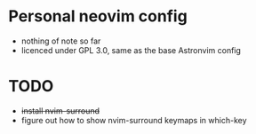 # Personal neovim config

- nothing of note so far
- licenced under GPL 3.0, same as the base Astronvim config

# TODO
- ~~install nvim-surround~~
- figure out how to show nvim-surround keymaps in which-key
